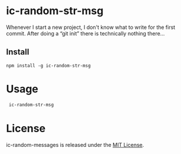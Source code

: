 # ic-random-str-msg

Whenever I start a new project, I don't know what to write for the first commit. After doing a “git init” there is technically nothing there...

## Install

```npm
npm install -g ic-random-str-msg
```

# Usage

```bash
 ic-random-str-msg
```


# License

ic-random-messages is released under the [MIT License](https://opensource.org/licenses/MIT).